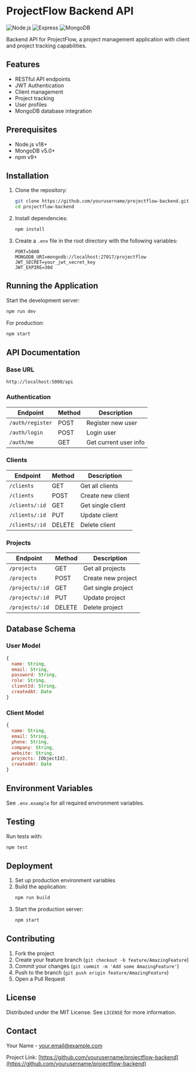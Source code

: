 # ProjectFlow Backend API

![Node.js](https://img.shields.io/badge/Node.js-v18+-green)
![Express](https://img.shields.io/badge/Express-v4.x-blue)
![MongoDB](https://img.shields.io/badge/MongoDB-5.0+-green)

Backend API for ProjectFlow, a project management application with client and project tracking capabilities.

## Features

- RESTful API endpoints
- JWT Authentication
- Client management
- Project tracking
- User profiles
- MongoDB database integration

## Prerequisites

- Node.js v18+
- MongoDB v5.0+
- npm v9+

## Installation

1. Clone the repository:
   ```bash
   git clone https://github.com/yourusername/projectflow-backend.git
   cd projectflow-backend
   ```

2. Install dependencies:
   ```bash
   npm install
   ```

3. Create a `.env` file in the root directory with the following variables:
   ```env
   PORT=5000
   MONGODB_URI=mongodb://localhost:27017/projectflow
   JWT_SECRET=your_jwt_secret_key
   JWT_EXPIRE=30d
   ```

## Running the Application

Start the development server:
```bash
npm run dev
```

For production:
```bash
npm start
```

## API Documentation

### Base URL
`http://localhost:5000/api`

### Authentication
| Endpoint       | Method | Description           |
|----------------|--------|-----------------------|
| `/auth/register` | POST   | Register new user     |
| `/auth/login`    | POST   | Login user            |
| `/auth/me`       | GET    | Get current user info |

### Clients
| Endpoint       | Method | Description            |
|----------------|--------|------------------------|
| `/clients`      | GET    | Get all clients        |
| `/clients`      | POST   | Create new client      |
| `/clients/:id`  | GET    | Get single client      |
| `/clients/:id`  | PUT    | Update client          |
| `/clients/:id`  | DELETE | Delete client          |

### Projects
| Endpoint         | Method | Description             |
|------------------|--------|-------------------------|
| `/projects`       | GET    | Get all projects        |
| `/projects`       | POST   | Create new project      |
| `/projects/:id`   | GET    | Get single project      |
| `/projects/:id`   | PUT    | Update project          |
| `/projects/:id`   | DELETE | Delete project          |

## Database Schema

### User Model
```javascript
{
  name: String,
  email: String,
  password: String,
  role: String,
  clientId: String,
  createdAt: Date
}
```

### Client Model
```javascript
{
  name: String,
  email: String,
  phone: String,
  company: String,
  website: String,
  projects: [ObjectId],
  createdAt: Date
}
```

## Environment Variables

See `.env.example` for all required environment variables.

## Testing

Run tests with:
```bash
npm test
```

## Deployment

1. Set up production environment variables
2. Build the application:
   ```bash
   npm run build
   ```
3. Start the production server:
   ```bash
   npm start
   ```

## Contributing

1. Fork the project
2. Create your feature branch (`git checkout -b feature/AmazingFeature`)
3. Commit your changes (`git commit -m 'Add some AmazingFeature'`)
4. Push to the branch (`git push origin feature/AmazingFeature`)
5. Open a Pull Request

## License

Distributed under the MIT License. See `LICENSE` for more information.

## Contact

Your Name - your.email@example.com

Project Link: [https://github.com/yourusername/projectflow-backend](https://github.com/yourusername/projectflow-backend)